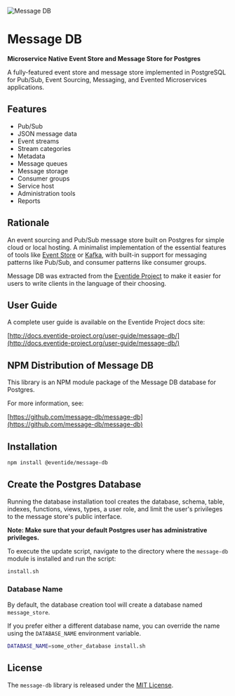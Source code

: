 ![Message DB](http://docs.eventide-project.org/message-db-logo-90x105.png)

# Message DB

**Microservice Native Event Store and Message Store for Postgres**

A fully-featured event store and message store implemented in PostgreSQL for Pub/Sub, Event Sourcing, Messaging, and Evented Microservices applications.

## Features

- Pub/Sub
- JSON message data
- Event streams
- Stream categories
- Metadata
- Message queues
- Message storage
- Consumer groups
- Service host
- Administration tools
- Reports

## Rationale

An event sourcing and Pub/Sub message store built on Postgres for simple cloud or local hosting. A minimalist implementation of the essential features of tools like [Event Store](https://eventstore.org) or [Kafka](https://kafka.apache.org), with built-in support for messaging patterns like Pub/Sub, and consumer patterns like consumer groups.

Message DB was extracted from the [Eventide Project](http://docs.eventide-project.org) to make it easier for users to write clients in the language of their choosing.

## User Guide

A complete user guide is available on the Eventide Project docs site:

[http://docs.eventide-project.org/user-guide/message-db/](http://docs.eventide-project.org/user-guide/message-db/)

## NPM Distribution of Message DB

This library is an NPM module package of the Message DB database for Postgres.

For more information, see:

[https://github.com/message-db/message-db](https://github.com/message-db/message-db)

## Installation

``` bash
npm install @eventide/message-db
```

## Create the Postgres Database

Running the database installation tool creates the database, schema, table, indexes, functions, views, types, a user role, and limit the user's privileges to the message store's public interface.

**Note: Make sure that your default Postgres user has administrative privileges.**

To execute the update script, navigate to the directory where the `message-db` module is installed and run the script:

``` bash
install.sh
```

### Database Name

By default, the database creation tool will create a database named `message_store`.

If you prefer either a different database name, you can override the name using the `DATABASE_NAME` environment variable.

``` bash
DATABASE_NAME=some_other_database install.sh
```

## License

The `message-db` library is released under the [MIT License](https://github.com/message-db/npm-module/blob/master/MIT-License.txt).
